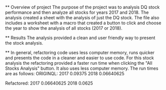 ** Overview of project
  The purpose of the project was to analysis DQ stock performance and then analyze all stocks for years 2017 and 2018. The analysis created a sheet with the analysis of just the DQ stock. The file also includes a worksheet with a macro that created a button to click and choose the year to show the analysis of all stocks (2017 or 2018).
  
  ** Results
    The analysis provided a clean and user friendly way to present the stock analysis.
    
 ** In general, refactoring code uses less computer memory, runs quicker and presents the code in a cleaner and easier to use code.
    For this stock analysis the refactoring provided a faster run time when clicking the "All Stocks Analysis" button. It also uses less computer memory. The run times are as follows:
    ORIGINQL: 2017 0.09375
              2018 0.06640625

Refactored: 2017 0.06640625
            2018 0.0625
            
            
